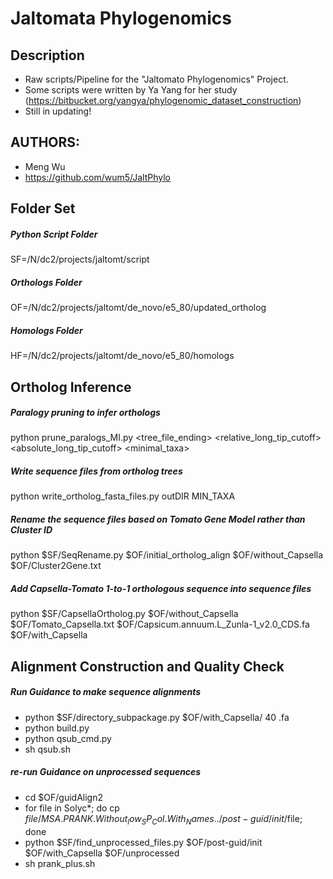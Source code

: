 # Jaltomata Phylogenomics

## Description
* Raw scripts/Pipeline for the "Jaltomato Phylogenomics" Project.
* Some scripts were written by Ya Yang for her study (https://bitbucket.org/yangya/phylogenomic_dataset_construction)
* Still in updating!

## AUTHORS: 
* Meng Wu
* https://github.com/wum5/JaltPhylo

## Folder Set
##### Python Script Folder
SF=/N/dc2/projects/jaltomt/script
##### Orthologs Folder
OF=/N/dc2/projects/jaltomt/de_novo/e5_80/updated_ortholog
##### Homologs Folder
HF=/N/dc2/projects/jaltomt/de_novo/e5_80/homologs

## Ortholog Inference
##### Paralogy pruning to infer orthologs
python prune_paralogs_MI.py <homologDIR> <tree_file_ending> <relative_long_tip_cutoff> <absolute_long_tip_cutoff> <minimal_taxa> <outDIR>
##### Write sequence files from ortholog trees
python write_ortholog_fasta_files.py <fasta file with all seqs> <ortholog tree DIR> outDIR MIN_TAXA
##### Rename the sequence files based on Tomato Gene Model rather than Cluster ID
python $SF/SeqRename.py $OF/initial_ortholog_align $OF/without_Capsella $OF/Cluster2Gene.txt
##### Add Capsella-Tomato 1-to-1 orthologous sequence into sequence files
python $SF/CapsellaOrtholog.py $OF/without_Capsella $OF/Tomato_Capsella.txt $OF/Capsicum.annuum.L_Zunla-1_v2.0_CDS.fa $OF/with_Capsella

## Alignment Construction and Quality Check
##### Run Guidance to make sequence alignments
* python $SF/directory_subpackage.py $OF/with_Capsella/ 40 .fa
* python build.py
* python qsub_cmd.py
* sh qsub.sh

##### re-run Guidance on unprocessed sequences
* cd $OF/guidAlign2
* for file in Solyc*; do cp $file/MSA.PRANK.Without_low_SP_Col.With_Names ../post-guid/init/$file; done
* python $SF/find_unprocessed_files.py $OF/post-guid/init $OF/with_Capsella $OF/unprocessed
* sh prank_plus.sh
